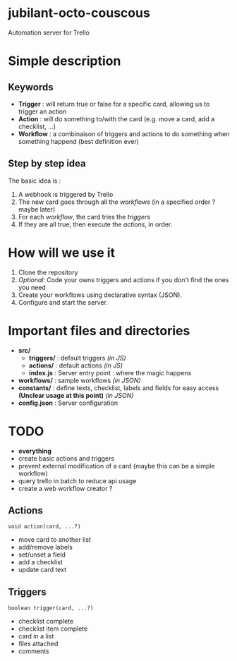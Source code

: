 # jubilant-octo-couscous
Automation server for Trello

# Simple description

## Keywords
- **Trigger** : will return true or false for a specific card, allowing us to trigger an action
- **Action** : will do something to/with the card (e.g. move a card, add a checklist, ...)
- **Workflow** : a combinaison of triggers and actions to do something when something happend (best definition ever)

## Step by step idea
The basic idea is : 
1. A webhook is triggered by Trello
1. The new card goes through all the _workflows_ (in a specified order ? maybe later)
  1. For each _workflow_, the card tries the _triggers_
  1. If they are all true, then execute the _actions_, in order.

# How will we use it

1. Clone the repository
2. _Optional_: Code your owns triggers and actions if you don't find the ones you need
3. Create your workflows using declarative syntax (JSON).
4. Configure and start the server.

# Important files and directories
- **src/**
  - **triggers/** : default triggers _(in JS)_
  - **actions/** : default actions _(in JS)_
  - **index.js** : Server entry point : where the magic happens
- **workflows/** : sample workflows _(in JSON)_
- **constants/** : define texts, checklist, labels and fields for easy access **(Unclear usage at this point)** _(in JSON)_
- **config.json** : Server configuration

# TODO
- **everything**
- create basic actions and triggers
- prevent external modification of a card (maybe this can be a simple workflow)
- query trello in batch to reduce api usage
- create a web workflow creator ?

## Actions

`void action(card, ...?)`

- move card to another list
- add/remove labels
- set/unset a field
- add a checklist
- update card text

## Triggers

`boolean trigger(card, ...?)`

- checklist complete
- checklist item complete
- card in a list
- files attached
- comments